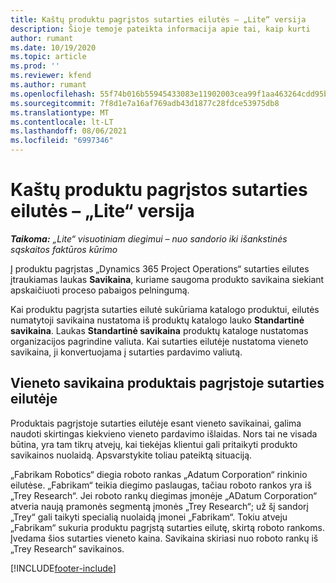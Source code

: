 ```yaml
---
title: Kaštų produktu pagrįstos sutarties eilutės – „Lite“ versija
description: Šioje temoje pateikta informacija apie tai, kaip kurti
author: rumant
ms.date: 10/19/2020
ms.topic: article
ms.prod: ''
ms.reviewer: kfend
ms.author: rumant
ms.openlocfilehash: 55f74b016b55945433083e11902003cea99f1aa463264cdd95b0aad389592e20
ms.sourcegitcommit: 7f8d1e7a16af769adb43d1877c28fdce53975db8
ms.translationtype: MT
ms.contentlocale: lt-LT
ms.lasthandoff: 08/06/2021
ms.locfileid: "6997346"
---
```

# <a name="cost-product-based-contract-lines---lite"></a>Kaštų produktu pagrįstos sutarties eilutės – „Lite“ versija

_**Taikoma:** „Lite“ visuotiniam diegimui – nuo sandorio iki išankstinės sąskaitos faktūros kūrimo_


Į produktu pagrįstas „Dynamics 365 Project Operations“ sutarties eilutes įtraukiamas laukas **Savikaina**, kuriame saugoma produkto savikaina siekiant apskaičiuoti proceso pabaigos pelningumą.

Kai produktu pagrįsta sutarties eilutė sukūriama katalogo produktui, eilutės numatytoji savikaina nustatoma iš produktų katalogo lauko **Standartinė savikaina**. Laukas **Standartinė savikaina** produktų kataloge nustatomas organizacijos pagrindine valiuta. Kai sutarties eilutėje nustatoma vieneto savikaina, ji konvertuojama į sutarties pardavimo valiutą.

## <a name="unit-cost-on-a-product-based-contract-line"></a>Vieneto savikaina produktais pagrįstoje sutarties eilutėje

Produktais pagrįstoje sutarties eilutėje esant vieneto savikainai, galima naudoti skirtingas kiekvieno vieneto pardavimo išlaidas. Nors tai ne visada būtina, yra tam tikrų atvejų, kai tiekėjas klientui gali pritaikyti produkto savikainos nuolaidą. Apsvarstykite toliau pateiktą situaciją.

„Fabrikam Robotics“ diegia roboto rankas „Adatum Corporation“ rinkinio eilutėse. „Fabrikam“ teikia diegimo paslaugas, tačiau roboto rankos yra iš „Trey Research“. Jei roboto rankų diegimas įmonėje „ADatum Corporation“ atveria naują pramonės segmentą įmonės „Trey Research“; už šį sandorį „Trey“ gali taikyti specialią nuolaidą įmonei „Fabrikam“. Tokiu atveju „Fabrikam“ sukuria produktu pagrįstą sutarties eilutę, skirtą roboto rankoms. Įvedama šios sutarties vieneto kaina. Savikaina skiriasi nuo roboto rankų iš „Trey Research“ savikainos.


[!INCLUDE[footer-include](../../includes/footer-banner.md)]